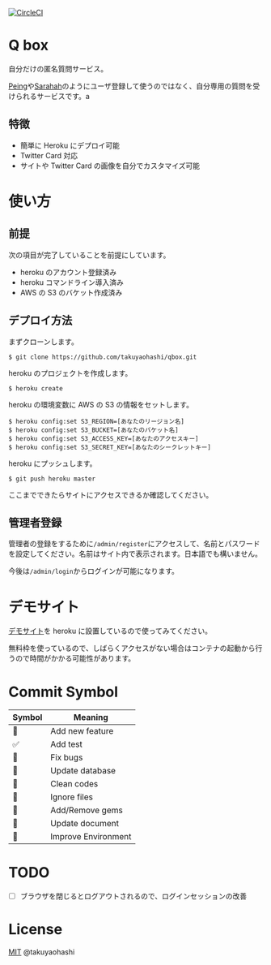 [![CircleCI](https://circleci.com/gh/takuyaohashi/qbox/tree/master.svg?style=svg)](https://circleci.com/gh/takuyaohashi/qbox/tree/master)

# Q box

自分だけの匿名質問サービス。

[Peing](https://peing.net)や[Sarahah](https://www.sarahah.com/)のようにユーザ登録して使うのではなく、自分専用の質問を受けられるサービスです。a

## 特徴

- 簡単に Heroku にデプロイ可能
- Twitter Card 対応
- サイトや Twitter Card の画像を自分でカスタマイズ可能

# 使い方
## 前提

次の項目が完了していることを前提にしています。

- heroku のアカウント登録済み
- heroku コマンドライン導入済み
- AWS の S3 のバケット作成済み

## デプロイ方法

まずクローンします。

```
$ git clone https://github.com/takuyaohashi/qbox.git
```

heroku のプロジェクトを作成します。

```
$ heroku create
```

heroku の環境変数に AWS の S3 の情報をセットします。

```
$ heroku config:set S3_REGION=[あなたのリージョン名]
$ heroku config:set S3_BUCKET=[あなたのバケット名]
$ heroku config:set S3_ACCESS_KEY=[あなたのアクセスキー]
$ heroku config:set S3_SECRET_KEY=[あなたのシークレットキー]
```

heroku にプッシュします。

```
$ git push heroku master
```

ここまでできたらサイトにアクセスできるか確認してください。

## 管理者登録

管理者の登録をするために`/admin/register`にアクセスして、名前とパスワードを設定してください。名前はサイト内で表示されます。日本語でも構いません。

今後は`/admin/login`からログインが可能になります。

# デモサイト

[デモサイト](https://polar-shore-44843.herokuapp.com/)を heroku に設置しているので使ってみてください。

無料枠を使っているので、しばらくアクセスがない場合はコンテナの起動から行うので時間がかかる可能性があります。

# Commit Symbol

|Symbol  |Meaning  |
|---|---|
|:muscle:| Add new feature |
|:white_check_mark:| Add test |
|:bug:| Fix bugs |
|:closed_book:| Update database |
|:lipstick:| Clean codes |
|:see_no_evil:| Ignore files |
|:gem:| Add/Remove gems |
|:memo:| Update document |
|:wrench:| Improve Environment |

# TODO

- [ ] ブラウザを閉じるとログアウトされるので、ログインセッションの改善

# License

[MIT](https://github.com/takuyaohashi/qbox/blob/master/LICENSE) @takuyaohashi
